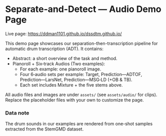 # Separate-and-Detect — Audio Demo Page

Live page: https://ddman1101.github.io/dssdtm.github.io/

This demo page showcases our separation-then-transcription pipeline for automatic drum transcription (ADT). It contains:

- Abstract: a short overview of the task and method.
- Pianoroll + Six‑track Audios (Two examples):
  - For each example: one pianoroll image.
  - Four 6‑audio sets per example: Target, Prediction—ADTOF, Prediction—LarsNet, Prediction—MSG‑LD (+OB & TB).
  - Each set includes Mixture + the five stems above.

All audio files and images are under `assets/` (see `assets/audio/` for clips). Replace the placeholder files with your own to customize the page.

### Data note
The drum sounds in our examples are rendered from one-shot samples extracted from the StemGMD dataset.
